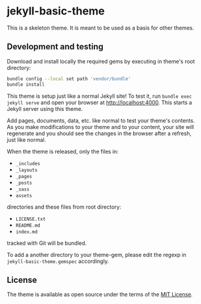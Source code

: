 ---
---

# jekyll-basic-theme

This is a skeleton theme. It is meant to be used as a basis for other themes.

## Development and testing

Download and install locally the required gems by executing in theme's root directory:

```sh
bundle config --local set path 'vendor/bundle'
bundle install
```

This theme is setup just like a normal Jekyll site! To test it, run `bundle exec jekyll serve` and open your browser at [http://localhost:4000](http://localhost:4000). This starts a Jekyll server using this theme.

Add pages, documents, data, etc. like normal to test your theme's contents. As you make modifications to your theme and to your content, your site will regenerate and you should see the changes in the browser after a refresh, just like normal.

When the theme is released, only the files in:

* `_includes`
* `_layouts`
* `_pages`
* `_posts`
* `_sass`
* `assets`

directories and these files from root directory:

* `LICENSE.txt`
* `README.md`
* `index.md`

tracked with Git will be bundled.

To add a another directory to your theme-gem, please edit the regexp in `jekyll-basic-theme.gemspec` accordingly.

## License

The theme is available as open source under the terms of the [MIT License](https://opensource.org/licenses/MIT).
